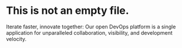 # This is not an empty file.

Iterate faster, innovate together: Our open DevOps platform is a single application for unparalleled collaboration, visibility, and development velocity.
